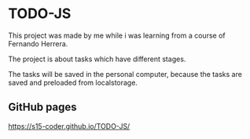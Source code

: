 
# TODO-JS
This project was made by me while i was learning from a course of Fernando Herrera. 

The project is about tasks which have different stages.

The tasks will be saved in the personal computer, because the tasks are saved and preloaded from localstorage.

 ## GitHub pages
https://s15-coder.github.io/TODO-JS/
